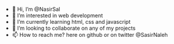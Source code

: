 - 👋 Hi, I’m @NasirSal
- 👀 I’m interested in web development
- 🌱 I’m currently learning html, css and javascript
- 💞️ I’m looking to collaborate on any of my projects
- 📫 How to reach me? here on github or on twitter @SasirNaleh

<!---
NasirSal/NasirSal is a ✨ special ✨ repository because its `README.md` (this file) appears on your GitHub profile.
You can click the Preview link to take a look at your changes.
--->
